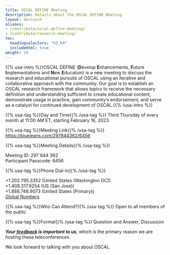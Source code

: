```yaml
---
title: OSCAL DEFINE Meeting
description: Details about the OSCAL DEFINE Meeting
layout: devlunch
aliases:
- /contribute/oscal-define-meeting/
- /contribute/research-meeting/
toc:
  headingselectors: "h3,h4"
  includeHtml: true
weight: 20
---
```


{{% usa-intro %}}OSCAL DEFINE (**D**evelop **E**nhancements, **F**uture **I**mplementations and **N**ew **E**ducation) is a new meeting to discuss the research and educational pursuits of OSCAL using an iterative and collaborative approach with the community.  Our goal is to establish an OSCAL research framework that allows topics to receive the necessary definition and understanding sufficient to create educational content, demonstrate usage in practice, gain community’s endorsement, and serve as a catalyst for continued development of OSCAL.{{% /usa-intro %}}

{{% usa-tag %}}Day and Time{{% /usa-tag %}} Third Thursday of every month at 11:00 AM ET, starting February 16, 2023

{{% usa-tag %}}Meeting Link{{% /usa-tag %}} https://bluejeans.com/297844362/6456

{{% usa-tag %}}Meeting Details{{% /usa-tag %}}

Meeting ID: 297 844 362<br>
Participant Passcode: 6456

{{% usa-tag %}}Phone Dial-in{{% /usa-tag %}}

+1.202.795.3352 (United States (Washington DC))<br>
+1.408.317.9254 (US (San Jose))<br>
+1.888.748.9073 (United States (Primary))<br>
[Global Numbers](https://www.bluejeans.com/premium-numbers)

{{% usa-tag %}}Who Can Attend?{{% /usa-tag %}} Open to all members of the public

{{% usa-tag %}}Format{{% /usa-tag %}} Question and Answer, Discussion

***Your [feedback](/contact/) is important to us***, which is the primary reason we are hosting these teleconferences.

We look forward to talking with you about OSCAL.
